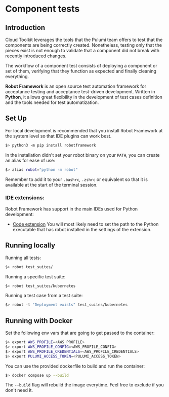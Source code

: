# Component tests

## Introduction

Cloud Toolkit leverages the tools that the Pulumi team offers to test that the components are being correctly created. Nonetheless, testing only that the pieces exist is not enough to validate that a component did not break with recently introduced changes.

The workflow of a component test consists of deploying a component or set of them, verifying that they function as expected and finally cleaning everything.

**Robot Framework** is an open source test automation framework for acceptance testing and acceptance test-driven development. Written in **Python**, it allows great flexibility in the development of test cases definition and the tools needed for test automatization.

## Set Up

For local development is recommended that you install Robot Framework at the system level so that IDE plugins can work best.

```bash
$> python3 -m pip install robotframework
```

In the installation didn't set your robot binary on your `PATH`, you can create an alias for ease of use:

```bash
$> alias robot="python -m robot"
```

Remember to add it to your `.bashrc`, `.zshrc` or equivalent so that it is available at the start of the terminal session.

### IDE extensions:

Robot Framework has support in the main IDEs used for Python development:

* [Code extension](https://open-vsx.org/extension/robocorp/robotframework-lsp)
You will most likely need to set the path to the Python executable that has robot installed in the settings of the extension.

## Running locally 

Running all tests:

```bash
$> robot test_suites/
```

Running a specific test suite:

```bash
$> robot test_suites/kubernetes
```

Running a test case from a test suite:

```bash
$> robot -t "Deployment exists" test_suites/kubernetes
```

## Running with Docker

Set the following env vars that are going to get passed to the container:

```bash
$> export AWS_PROFILE=<AWS_PROFILE>
$> export AWS_PROFILE_CONFIG=<AWS_PROFILE_CONFIG>
$> export AWS_PROFILE_CREDENTIALS=<AWS_PROFILE_CREDENTIALS>
$> export PULUMI_ACCESS_TOKEN=<PULUMI_ACCESS_TOKEN>
```

You can use the provided dockerfile to build and run the container:

```bash
$> docker compose up --build 
```

The `--build` flag will rebuild the image everytime. Feel free to exclude if you don't need it.
